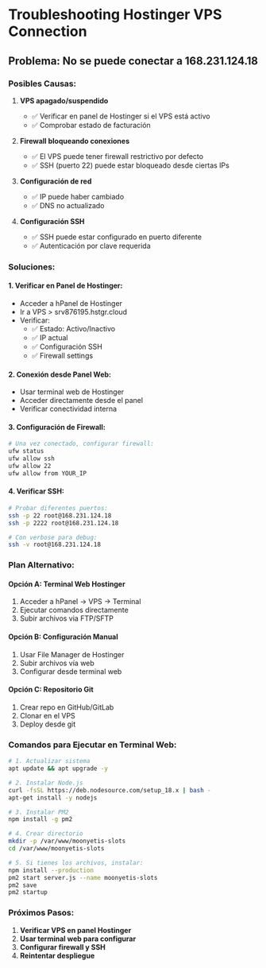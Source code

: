 # Troubleshooting Hostinger VPS Connection
## Problema: No se puede conectar a 168.231.124.18

### Posibles Causas:

1. **VPS apagado/suspendido**
   - ✅ Verificar en panel de Hostinger si el VPS está activo
   - ✅ Comprobar estado de facturación

2. **Firewall bloqueando conexiones**
   - ✅ El VPS puede tener firewall restrictivo por defecto
   - ✅ SSH (puerto 22) puede estar bloqueado desde ciertas IPs

3. **Configuración de red**
   - ✅ IP puede haber cambiado
   - ✅ DNS no actualizado

4. **Configuración SSH**
   - ✅ SSH puede estar configurado en puerto diferente
   - ✅ Autenticación por clave requerida

### Soluciones:

#### 1. Verificar en Panel de Hostinger:
- Acceder a hPanel de Hostinger
- Ir a VPS > srv876195.hstgr.cloud
- Verificar:
  - ✅ Estado: Activo/Inactivo
  - ✅ IP actual
  - ✅ Configuración SSH
  - ✅ Firewall settings

#### 2. Conexión desde Panel Web:
- Usar terminal web de Hostinger
- Acceder directamente desde el panel
- Verificar conectividad interna

#### 3. Configuración de Firewall:
```bash
# Una vez conectado, configurar firewall:
ufw status
ufw allow ssh
ufw allow 22
ufw allow from YOUR_IP
```

#### 4. Verificar SSH:
```bash
# Probar diferentes puertos:
ssh -p 22 root@168.231.124.18
ssh -p 2222 root@168.231.124.18

# Con verbose para debug:
ssh -v root@168.231.124.18
```

### Plan Alternativo:

#### Opción A: Terminal Web Hostinger
1. Acceder a hPanel → VPS → Terminal
2. Ejecutar comandos directamente
3. Subir archivos via FTP/SFTP

#### Opción B: Configuración Manual
1. Usar File Manager de Hostinger
2. Subir archivos vía web
3. Configurar desde terminal web

#### Opción C: Repositorio Git
1. Crear repo en GitHub/GitLab
2. Clonar en el VPS
3. Deploy desde git

### Comandos para Ejecutar en Terminal Web:

```bash
# 1. Actualizar sistema
apt update && apt upgrade -y

# 2. Instalar Node.js
curl -fsSL https://deb.nodesource.com/setup_18.x | bash -
apt-get install -y nodejs

# 3. Instalar PM2
npm install -g pm2

# 4. Crear directorio
mkdir -p /var/www/moonyetis-slots
cd /var/www/moonyetis-slots

# 5. Si tienes los archivos, instalar:
npm install --production
pm2 start server.js --name moonyetis-slots
pm2 save
pm2 startup
```

### Próximos Pasos:
1. **Verificar VPS en panel Hostinger**
2. **Usar terminal web para configurar**
3. **Configurar firewall y SSH**
4. **Reintentar despliegue**
